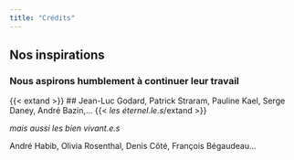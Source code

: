 ```yaml
---
title: "Crédits"
---
```


## Nos inspirations

### Nous aspirons humblement à continuer leur travail

 {{< extand >}} ## Jean-Luc Godard, Patrick Straram, Pauline Kael, Serge Daney, André Bazin,... {{< *les éternel.le.s*/extand >}}
 
   


*mais aussi les bien vivant.e.s* 

André Habib, Olivia Rosenthal, Denis Côté, François Bégaudeau...
